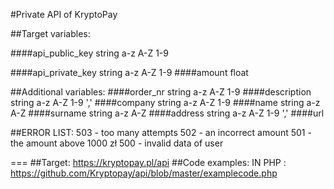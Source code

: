 #Private API of KryptoPay

##Target variables:

####api_public_key 
string a-z A-Z 1-9

####api_private_key 
string  a-z A-Z 1-9
####amount 
float

##Additional variables:
####order_nr 
string  a-z A-Z 1-9
####description 
string  a-z A-Z 1-9 ','
####company 
string  a-z A-Z 1-9
####name 
string  a-z A-Z
####surname 
string  a-z A-Z
####address 
string  a-z A-Z 1-9 ','
####url 

##ERROR LIST:
503 - too many attempts
502 - an incorrect amount
501 - the amount above 1000 zł
500 - invalid data of user

===
##Target:
https://kryptopay.pl/api
##Code examples:
IN PHP : https://github.com/Kryptopay/api/blob/master/examplecode.php
